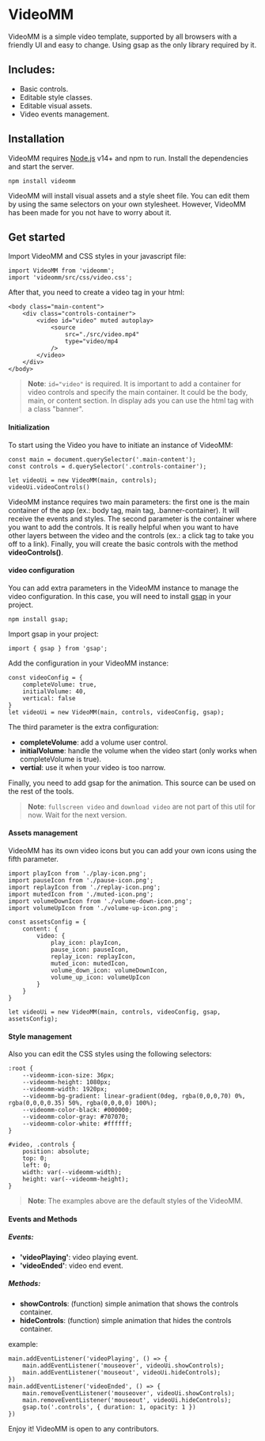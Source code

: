 # VideoMM
VideoMM is a simple video template, supported by all browsers with a friendly UI and easy to change. Using gsap as the only library required by it.

## Includes:

- Basic controls.
- Editable style classes.
- Editable visual assets.
- Video events management.

## Installation

VideoMM requires [Node.js](https://nodejs.org/) v14+ and npm to run.
Install the dependencies and start the server.

```
npm install videomm
```

VideoMM will install visual assets and a style sheet file. You can edit them by using the same selectors on your own stylesheet. However, VideoMM has been made for you not have to worry about it.

## Get started
Import VideoMM and CSS styles in your javascript file:

```
import VideoMM from 'videomm';
import 'videomm/src/css/video.css';
```

After that, you need to create a video tag in your html:

    <body class="main-content">
        <div class="controls-container">
            <video id="video" muted autoplay>
                <source
                    src="./src/video.mp4"
                    type="video/mp4
                />
            </video>
        </div>
    </body>

> **Note**: `id="video"` is required. 
>   It is important to add a container for video controls and specify the main container. It could be the body, main, or content section. In display ads you can use the html tag with a class "banner".

#### Initialization
To start using the Video you have to initiate an instance of VideoMM:
```
const main = document.querySelector('.main-content');
const controls = d.querySelector('.controls-container');

let videoUi = new VideoMM(main, controls);
videoUi.videoControls()
```
VideoMM instance requires two main parameters: the first one is the main container of the app (ex.: body tag, main tag, .banner-container). It will receive the events and styles. The second parameter is the container where you want to add the controls. It is really helpful when you want to have other layers between the video and the controls (ex.: a click tag to take you off to a link).
Finally, you will create the basic controls with the method **videoControls()**.

#### video configuration
You can add extra parameters in the VideoMM instance to manage the video configuration. In this case, you will need to install [gsap](https://greensock.com/docs/v3/Installation) in your project.

```
npm install gsap;
```

Import gsap in your project:

```
import { gsap } from 'gsap';
```

Add the configuration in your VideoMM instance:

```
const videoConfig = {
    completeVolume: true,
    initialVolume: 40,
    vertical: false
}
let videoUi = new VideoMM(main, controls, videoConfig, gsap);
```

The third parameter is the extra configuration:
- **completeVolume**: add a volume user control.
- **initialVolume**: handle the volume when the video start (only works when completeVolume is true).
- **vertial**: use it when your video is too narrow.

Finally, you need to add gsap for the animation. This source can be used on the rest of the tools.

> **Note**: `fullscreen video` and `download video` are not part of this util for now. Wait for the next version.

#### Assets management

VideoMM has its own video icons but you can add your own icons using the fifth parameter.

```
import playIcon from './play-icon.png';
import pauseIcon from './pause-icon.png';
import replayIcon from './replay-icon.png';
import mutedIcon from './muted-icon.png';
import volumeDownIcon from './volume-down-icon.png';
import volumeUpIcon from './volume-up-icon.png';

const assetsConfig = {
    content: {
        video: {
            play_icon: playIcon,
            pause_icon: pauseIcon,
            replay_icon: replayIcon,
            muted_icon: mutedIcon,
            volume_down_icon: volumeDownIcon,
            volume_up_icon: volumeUpIcon
        }
    }
}
  
let videoUi = new VideoMM(main, controls, videoConfig, gsap, assetsConfig);
```

#### Style management

Also you can edit the CSS styles using the following selectors:
```
:root {
    --videomm-icon-size: 36px;
    --videomm-height: 1080px;
    --videomm-width: 1920px;
    --videomm-bg-gradient: linear-gradient(0deg, rgba(0,0,0,70) 0%, rgba(0,0,0,0.35) 50%, rgba(0,0,0,0) 100%);
    --videomm-color-black: #000000;
    --videomm-color-gray: #707070;
    --videomm-color-white: #ffffff;
}

#video, .controls {
    position: absolute;
    top: 0;
    left: 0;
    width: var(--videomm-width);
    height: var(--videomm-height);
}
```

> **Note**: The examples above are the default styles of the VideoMM.

#### Events and Methods
##### Events:
- **'videoPlaying'**: video playing event.
- **'videoEnded'**: video end event.
##### Methods:
- **showControls**: (function) simple animation that shows the controls container.
- **hideControls**: (function) simple animation that hides the controls container.
 
example:
```
main.addEventListener('videoPlaying', () => {
    main.addEventListener('mouseover', videoUi.showControls);
    main.addEventListener('mouseout', videoUi.hideControls);
})
main.addEventListener('videoEnded', () => {
    main.removeEventListener('mouseover', videoUi.showControls);
    main.removeEventListener('mouseout', videoUi.hideControls);
    gsap.to('.controls', { duration: 1, opacity: 1 })
})
```

Enjoy it!
VideoMM is open to any contributors.
